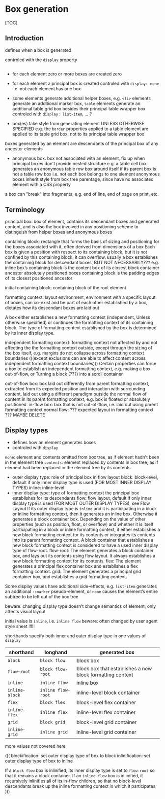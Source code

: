 # Box generation

[TOC]



## Introduction

defines when a box is generated

controled with the `display` property

## 

- for each element zero or more boxes are created
zero
- for each element a principal box is created
controled with `display: none`
i.e. not each element has one box

- some elements generate additional helper boxes, e.g. `<li>` elements generate an additional marker box, `table` elements generate an additional table grid box besides their principal table wrapper box
controled with `display: list-item`, ... ?

- box(es) take style from generating element
UNLESS OTHERWISE SPECIFIED
e.g. the `border` properties applied to a table element are applied to its table grid box, not to its principal table wrapper box

boxes generated by an element are descendants of the principal box of any ancestor elements

- anonymous box: box not associated with an element, fix up when principal boxes don't provide nested structure
e.g. a table cell box generates an anonymous table row box around itself if its parent box is not a table row box
i.e. not each box belongs to one element
anonymous boxes inherit style from box tree parentage, since have no associated element with a CSS property

a box can "break" into fragments, e.g. end of line, end of page on print, etc.
<!-- ToDo: see css-break-4 -->


## Terminology

principal box: box of element, contains its descendant boxes and generated content, and is also the box involved in any positioning scheme
to distinguish from helper boxes and anonymous boxes

containing block: rectangle that forms the basis of sizing and positioning for the boxes associated with it, often derived from dimensions of a box
Each box is given a position with respect to its containing block, but it is not confined by this containing block; it can overflow.
usually a box establishes the containing block for descendant boxes, BUT NOT NECESSARILY???
e.g. inline box’s containing block is the content box of its closest block container ancestor
absolutely positioned boxes containing block is the padding edges of its closest positioned ancestor

initial containing block: containing block of the root element

formatting context: layout environment, environment with a specific layout of boxes, can co-exist and be part of each other
established by a box, dictates how its descendant boxes are laid out

A box either establishes a new formatting context (independent, Unless otherwise specified) or continues the formatting context of its containing block. The type of formatting context established by the box is determined by its inner display type.

independent formatting context: formatting context not affected by and not affecting the the formatting context outside, except through the sizing of the box itself, e.g. margins do not collapse across formatting context boundaries (((except exclusions can are able to affect content across independent formatting context boundaries)))
Certain properties can force a box to establish an independent formatting context, e.g. making a box out-of-flow, or Turning a block (???) into a scroll container

out-of-flow box: box laid out differently from parent formatting context, extracted from its expected position and interaction with surrounding content, laid out using a different paradigm outside the normal flow of content in its parent formatting context, e.g. box is floated or absolutely positioned.
in-flow box: box that is not out-of-flow, i.e. laid out using parent formatting context
normal flow: ??? expected layout in formatting context ??? MAYBE DELETE


## Display types

- defines how an element generates boxes
- controled with `display`

`none`:  element and contents omitted from box tree, as if element hadn't been in the element tree
`contents`: element replaced by contents in box tree, as if element had been replaced in the element tree by its contents

- outer display type: role of principal box in flow layout
block: block-level, default if only inner display type is used (FOR MOST INNER DISPLAY TYPES)
inline: inline-level
- inner display type: type of formatting context the principal box establishes for its descendants
flow: flow layout, default if only inner display type is used (FOR MOST OUTER DISPLAY TYPES), see Flow Layout
If its outer display type is `inline` and it is participating in a block or inline formatting context, then it generates an inline box.
Otherwise it generates a block container box.
Depending on the value of other properties (such as position, float, or overflow) and whether it is itself participating in a block or inline formatting context, it either establishes a new block formatting context for its contents or integrates its contents into its parent formatting context. A block container that establishes a new block formatting context is considered to have a used inner display type of flow-root.
flow-root:
The element generates a block container box, and lays out its contents using flow layout. It always establishes a new block formatting context for its contents.
flex: The element generates a principal flex container box and establishes a flex formatting context.
grid: The element generates a principal grid container box, and establishes a grid formatting context.


Some display values have additional side-effects, e.g. `list-item` generates an additional `::marker` pseudo-element, or `none` causes the element’s entire subtree to be left out of the box tree



beware: changing display type doesn't change semantics of element, only affects visual layout

initial value is `inline`, i.e. `inline flow`
beware: often changed by user agent style sheet !!!!!

shorthands specify both inner and outer display type in one
values of `display`

| shorthand | longhand | generated box |
| - | - | - |
| `block` | `block flow` | block box |
| `flow-root` | `block flow-root` | block box that establishes a new block formatting context |
| `inline` | `inline flow` | inline box |
| `inline-block` | `inline flow-root` | inline-level block container |
| `flex` | `block flex` | block-level flex container |
| `inline-flex` | `inline flex` | inline-level flex container |
| `grid` | `block grid` | block-level grid container |
| `inline-grid` | `inline grid` | inline-level grid container |


more values not covered here

(((
blockification: set outer display type of box to block
inlinification: set outer display type of box to inline

If a `block flow` box is inlinified, its inner display type is set to `flow-root` so that it remains a block container.
If an `inline flow` box is inlinified, it recursively inlinifies all of its in-flow children, so that no block-level descendants break up the inline formatting context in which it participates.
)))